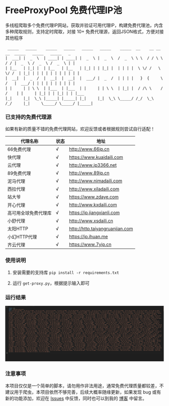 # FreeProxyPool 免费代理IP池
多线程爬取多个免费代理IP网站，获取并验证可用代理IP，构建免费代理池，内含多种爬取规则，支持定时爬取，对接 10+ 免费代理源，返回JSON格式，方便对接其他程序

```
 _____   _____    _____   _____   _____   _____    _____  __    __ __    __  _____   _____   _____   _      
|  ___| |  _  \  | ____| | ____| |  _  \ |  _  \  /  _  \ \ \  / / \ \  / / |  _  \ /  _  \ /  _  \ | |     
| |__   | |_| |  | |__   | |__   | |_| | | |_| |  | | | |  \ \/ /   \ \/ /  | |_| | | | | | | | | | | |     
|  __|  |  _  /  |  __|  |  __|  |  ___/ |  _  /  | | | |   }  {     \  /   |  ___/ | | | | | | | | | |     
| |     | | \ \  | |___  | |___  | |     | | \ \  | |_| |  / /\ \    / /    | |     | |_| | | |_| | | |___  
|_|     |_|  \_\ |_____| |_____| |_|     |_|  \_\ \_____/ /_/  \_\  /_/     |_|     \_____/ \_____/ |_____| 
```


### 已支持的免费代理源
如果有新的质量不错的免费代理网站，欢迎反馈或者根据规则尝试自行适配！

| 代理名称 | 状态 | 地址 |
| ------- | ---- | ---- |
| 66免费代理 | √ | <http://www.66ip.cn> |
| 快代理 | √ | <https://www.kuaidaili.com> |
| 云代理 | √ | <http://www.ip3366.net> |
| 89免费代理 | √ | <http://www.89ip.cn> |
| 泥马代理 | √ | <http://www.nimadaili.com> |
| 西拉代理 | √ | <http://www.xiladaili.com> |
| 站大爷 | √ | <https://www.zdaye.com> |
| 开心代理 | √ | <http://www.kxdaili.com> |
| 高可用全球免费代理库 | √ | <https://ip.jiangxianli.com> |
| 小舒代理 | √ | <http://www.xsdaili.cn> |
| 太阳HTTP | √ | <http://http.taiyangruanjian.com> |
| 小幻HTTP代理 | √ | <https://ip.ihuan.me> |
| 齐云代理 | √ | <https://www.7yip.cn> |


### 使用说明
1. 安装需要的支持库 `pip install -r requirements.txt`

2. 运行 `get-proxy.py`，根据提示输入即可


### 运行结果

![jieguo](https://raw.githubusercontent.com/Fog-Forest/free-proxy-pool/main/demo.png)


### 注意事项
本项目仅仅是一个简单的脚本，请勿用作非法用途，通常免费代理质量都较差，不建议用于爬虫，本项目依然不够完善，后续大概率随缘更新，如果发现 bug 或有新的功能添加，欢迎在 [Issues](https://github.com/Fog-Forest/free-proxy-pool/issues) 中反馈，同时也可以到我的 [博客](https://m1314.cn/) 中留言。
